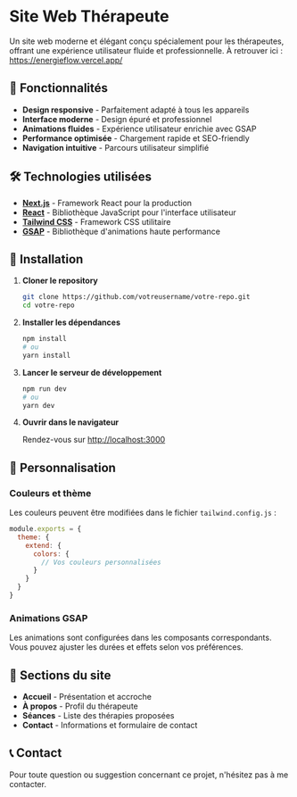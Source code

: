 # Site Web Thérapeute

Un site web moderne et élégant conçu spécialement pour les thérapeutes, offrant une expérience utilisateur fluide et professionnelle.
À retrouver ici : https://energieflow.vercel.app/

## 🌟 Fonctionnalités

- **Design responsive** - Parfaitement adapté à tous les appareils
- **Interface moderne** - Design épuré et professionnel
- **Animations fluides** - Expérience utilisateur enrichie avec GSAP
- **Performance optimisée** - Chargement rapide et SEO-friendly
- **Navigation intuitive** - Parcours utilisateur simplifié

## 🛠️ Technologies utilisées

- **[Next.js](https://nextjs.org/)** - Framework React pour la production
- **[React](https://reactjs.org/)** - Bibliothèque JavaScript pour l'interface utilisateur
- **[Tailwind CSS](https://tailwindcss.com/)** - Framework CSS utilitaire
- **[GSAP](https://greensock.com/gsap/)** - Bibliothèque d'animations haute performance

## 🚀 Installation

1. **Cloner le repository**
   ```bash
   git clone https://github.com/votreusername/votre-repo.git
   cd votre-repo
   ```

2. **Installer les dépendances**
   ```bash
   npm install
   # ou
   yarn install
   ```

3. **Lancer le serveur de développement**
   ```bash
   npm run dev
   # ou
   yarn dev
   ```

4. **Ouvrir dans le navigateur**
   
   Rendez-vous sur [http://localhost:3000](http://localhost:3000)

## 🎨 Personnalisation

### Couleurs et thème
Les couleurs peuvent être modifiées dans le fichier `tailwind.config.js` :

```javascript
module.exports = {
  theme: {
    extend: {
      colors: {
        // Vos couleurs personnalisées
      }
    }
  }
}
```

### Animations GSAP
Les animations sont configurées dans les composants correspondants. Vous pouvez ajuster les durées et effets selon vos préférences.

## 📱 Sections du site

- **Accueil** - Présentation et accroche
- **À propos** - Profil du thérapeute
- **Séances** - Liste des thérapies proposées
- **Contact** - Informations et formulaire de contact

## 📞 Contact

Pour toute question ou suggestion concernant ce projet, n'hésitez pas à me contacter.
